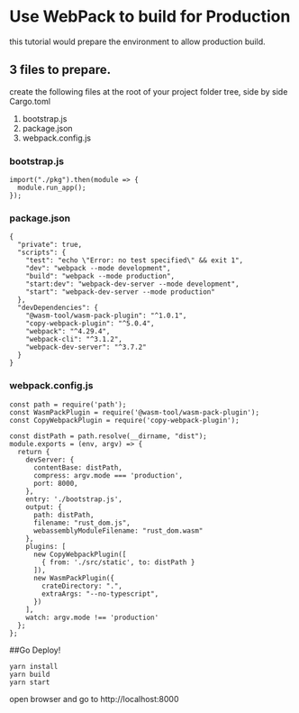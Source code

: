 Use WebPack to build for Production
===

this tutorial would prepare the environment to allow production build.


## 3 files to prepare.
create the following files at the root of your project folder tree, side by side Cargo.toml
1. bootstrap.js
2. package.json
3. webpack.config.js


### bootstrap.js
```
import("./pkg").then(module => {
  module.run_app();
});
```

### package.json
```
{
  "private": true,
  "scripts": {
    "test": "echo \"Error: no test specified\" && exit 1",
    "dev": "webpack --mode development",
    "build": "webpack --mode production",
    "start:dev": "webpack-dev-server --mode development",
    "start": "webpack-dev-server --mode production"
  },
  "devDependencies": {
    "@wasm-tool/wasm-pack-plugin": "^1.0.1",
    "copy-webpack-plugin": "^5.0.4",
    "webpack": "^4.29.4",
    "webpack-cli": "^3.1.2",
    "webpack-dev-server": "^3.7.2"
  }
}
```

### webpack.config.js
```
const path = require('path');
const WasmPackPlugin = require('@wasm-tool/wasm-pack-plugin');
const CopyWebpackPlugin = require('copy-webpack-plugin');

const distPath = path.resolve(__dirname, "dist");
module.exports = (env, argv) => {
  return {
    devServer: {
      contentBase: distPath,
      compress: argv.mode === 'production',
      port: 8000,
    },
    entry: './bootstrap.js',
    output: {
      path: distPath,
      filename: "rust_dom.js",
      webassemblyModuleFilename: "rust_dom.wasm"
    },
    plugins: [
      new CopyWebpackPlugin([
        { from: './src/static', to: distPath }
      ]),
      new WasmPackPlugin({
        crateDirectory: ".",
        extraArgs: "--no-typescript",
      })
    ],
    watch: argv.mode !== 'production'
  };
};
```

##Go Deploy!
```
yarn install
yarn build
yarn start
```

open browser and go to http://localhost:8000
